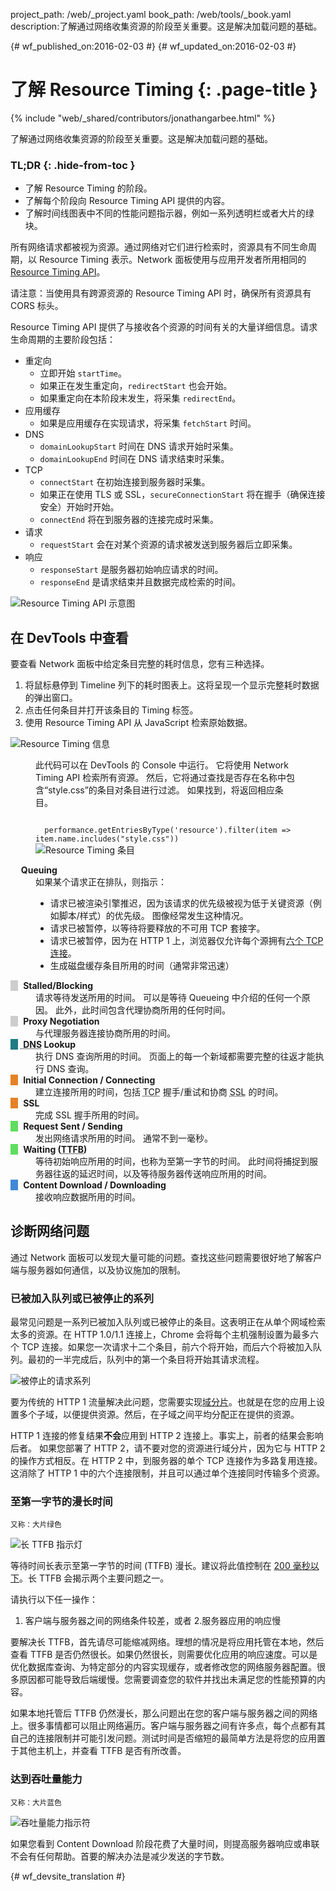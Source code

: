 project_path: /web/_project.yaml
book_path: /web/tools/_book.yaml
description:了解通过网络收集资源的阶段至关重要。这是解决加载问题的基础。

{# wf_published_on:2016-02-03 #}
{# wf_updated_on:2016-02-03 #}

# 了解 Resource Timing {: .page-title }

{% include "web/_shared/contributors/jonathangarbee.html" %}

了解通过网络收集资源的阶段至关重要。这是解决加载问题的基础。


### TL;DR {: .hide-from-toc }
- 了解 Resource Timing 的阶段。
- 了解每个阶段向 Resource Timing API 提供的内容。
- 了解时间线图表中不同的性能问题指示器，例如一系列透明栏或者大片的绿块。


所有网络请求都被视为资源。通过网络对它们进行检索时，资源具有不同生命周期，以 Resource Timing 表示。Network 面板使用与应用开发者所用相同的 [Resource Timing API](http://www.w3.org/TR/resource-timing)。



请注意：当使用具有跨源资源的 Resource Timing API 时，确保所有资源具有 CORS 标头。


Resource Timing API 提供了与接收各个资源的时间有关的大量详细信息。请求生命周期的主要阶段包括：


* 重定向
  * 立即开始 `startTime`。
  * 如果正在发生重定向，`redirectStart` 也会开始。
  * 如果重定向在本阶段末发生，将采集 `redirectEnd`。
* 应用缓存
  * 如果是应用缓存在实现请求，将采集 `fetchStart` 时间。
* DNS
  * `domainLookupStart` 时间在 DNS 请求开始时采集。
  * `domainLookupEnd` 时间在 DNS 请求结束时采集。
* TCP
  * `connectStart` 在初始连接到服务器时采集。
  * 如果正在使用 TLS 或 SSL，`secureConnectionStart` 将在握手（确保连接安全）开始时开始。
  * `connectEnd` 将在到服务器的连接完成时采集。
* 请求
  * `requestStart` 会在对某个资源的请求被发送到服务器后立即采集。
* 响应
  * `responseStart` 是服务器初始响应请求的时间。
  * `responseEnd` 是请求结束并且数据完成检索的时间。

![Resource Timing API 示意图](imgs/resource-timing-api.png)

## 在 DevTools 中查看

要查看 Network 面板中给定条目完整的耗时信息，您有三种选择。

1. 将鼠标悬停到 Timeline 列下的耗时图表上。这将呈现一个显示完整耗时数据的弹出窗口。
2. 点击任何条目并打开该条目的 Timing 标签。
3. 使用 Resource Timing API 从 JavaScript 检索原始数据。

![Resource Timing 信息](imgs/resource-timing-data.png)

<figure>
<figcaption>
<p>
  此代码可以在 DevTools 的 Console 中运行。
  它将使用 Network Timing API 检索所有资源。
  然后，它将通过查找是否存在名称中包含“style.css”的条目对条目进行过滤。
  如果找到，将返回相应条目。
</p>
<code>
  performance.getEntriesByType('resource').filter(item => item.name.includes("style.css"))</code>

</figcaption>
<img src="imgs/resource-timing-entry.png" alt="Resource Timing 条目">
</figure>

<style>
dt:before {
  content: "\00a0\00a0\00a0";
}
dt strong {
  margin-left: 5px;
}
dt.stalled:before, dt.proxy-negotiation:before {
  background-color: #cdcdcd;
}
dt.dns-lookup:before {
  background-color: #1f7c83;
}
dt.initial-connection:before, dt.ssl:before {
  background-color: #e58226;
}
dt.request-sent:before, dt.ttfb:before {
  background-color: #5fdd5f;
}
dt.content-download:before {
  background-color: #4189d7;
}
</style>

<dl>

  <dt class="queued"><strong>Queuing</strong></dt>
  <dd>
    如果某个请求正在排队，则指示：
      <ul>
        <li>
        请求已被渲染引擎推迟，因为该请求的优先级被视为低于关键资源（例如脚本/样式）的优先级。
        图像经常发生这种情况。        </li>
        <li>
        请求已被暂停，以等待将要释放的不可用 TCP 套接字。        </li>
        <li>
        请求已被暂停，因为在 HTTP 1 上，浏览器仅允许每个源拥有<a href="https://crbug.com/12066">六个 TCP 连接</a>。        </li>
        <li>
        生成磁盘缓存条目所用的时间（通常非常迅速）        </li>
      </ul>
  </dd>

  <dt class="stalled"><strong> Stalled/Blocking</strong></dt>
  <dd>
    请求等待发送所用的时间。
    可以是等待 Queueing 中介绍的任何一个原因。
    此外，此时间包含代理协商所用的任何时间。</dd>


  <dt class="proxy-negotiation"><strong> Proxy Negotiation</strong></dt>
  <dd>与代理服务器连接协商所用的时间。</dd>

  <dt class="dns-lookup"><strong><abbr title="Domain Name System"> DNS</abbr> Lookup</strong></dt>
  <dd>
    执行 DNS 查询所用的时间。
    页面上的每一个新域都需要完整的往返才能执行 DNS 查询。</dd>


  <dt class="initial-connection"><strong> Initial Connection / Connecting</strong></dt>
  <dd>建立连接所用的时间，包括 <abbr title="Transmission Control Protocol">TCP</abbr> 握手/重试和协商 <abbr title="Secure Sockets Layer">SSL</abbr> 的时间。</dd>

  <dt class="ssl"><strong> SSL</strong></dt>
  <dd>完成 SSL 握手所用的时间。</dd>

  <dt class="request-sent"><strong> Request Sent / Sending</strong></dt>
  <dd>
    发出网络请求所用的时间。
    通常不到一毫秒。</dd>


  <dt class="ttfb"><strong> Waiting (<abbr title="Time To First Byte">TTFB</abbr>)</strong></dt>
  <dd>
    等待初始响应所用的时间，也称为至第一字节的时间。
    此时间将捕捉到服务器往返的延迟时间，以及等待服务器传送响应所用的时间。</dd>


  <dt class="content-download"><strong> Content Download / Downloading</strong></dt>
  <dd>接收响应数据所用的时间。</dd>
</dl>


## 诊断网络问题

通过 Network 面板可以发现大量可能的问题。查找这些问题需要很好地了解客户端与服务器如何通信，以及协议施加的限制。


### 已被加入队列或已被停止的系列

最常见问题是一系列已被加入队列或已被停止的条目。这表明正在从单个网域检索太多的资源。在 HTTP 1.0/1.1 连接上，Chrome 会将每个主机强制设置为最多六个 TCP 连接。如果您一次请求十二个条目，前六个将开始，而后六个将被加入队列。最初的一半完成后，队列中的第一个条目将开始其请求流程。





![被停止的请求系列](imgs/stalled-request-series.png)

要为传统的 HTTP 1 流量解决此问题，您需要实现[域分片](https://www.maxcdn.com/one/visual-glossary/domain-sharding-2/)。也就是在您的应用上设置多个子域，以便提供资源。然后，在子域之间平均分配正在提供的资源。



HTTP 1 连接的修复结果**不会**应用到 HTTP 2 连接上。事实上，前者的结果会影响后者。
如果您部署了 HTTP 2，请不要对您的资源进行域分片，因为它与 HTTP 2 的操作方式相反。在 HTTP 2 中，到服务器的单个 TCP 连接作为多路复用连接。这消除了 HTTP 1 中的六个连接限制，并且可以通过单个连接同时传输多个资源。



### 至第一字节的漫长时间

<small>又称：大片绿色</small>

![长 TTFB 指示灯](imgs/indicator-of-high-ttfb.png)

等待时间长表示至第一字节的时间 (TTFB) 漫长。建议将此值控制在 [200 毫秒以下](/speed/docs/insights/Server)。长 TTFB 会揭示两个主要问题之一。

请执行以下任一操作：

1. 客户端与服务器之间的网络条件较差，或者
2.服务器应用的响应慢

要解决长 TTFB，首先请尽可能缩减网络。理想的情况是将应用托管在本地，然后查看 TTFB 是否仍然很长。如果仍然很长，则需要优化应用的响应速度。可以是优化数据库查询、为特定部分的内容实现缓存，或者修改您的网络服务器配置。很多原因都可能导致后端缓慢。您需要调查您的软件并找出未满足您的性能预算的内容。






如果本地托管后 TTFB 仍然漫长，那么问题出在您的客户端与服务器之间的网络上。很多事情都可以阻止网络遍历。客户端与服务器之间有许多点，每个点都有其自己的连接限制并可能引发问题。测试时间是否缩短的最简单方法是将您的应用置于其他主机上，并查看 TTFB 是否有所改善。




### 达到吞吐量能力

<small>又称：大片蓝色</small>

![吞吐量能力指示符](imgs/indicator-of-large-content.png)

如果您看到 Content Download 阶段花费了大量时间，则提高服务器响应或串联不会有任何帮助。首要的解决办法是减少发送的字节数。



{# wf_devsite_translation #}
